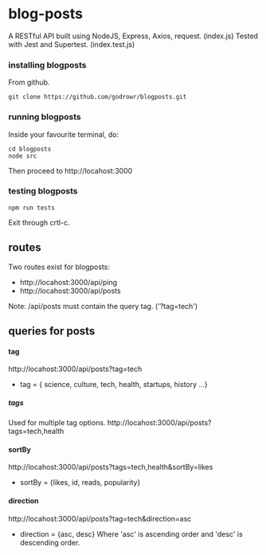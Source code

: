 # blog-posts

A RESTful API built using NodeJS, Express, Axios, request. (index.js)
Tested with Jest and Supertest. (index.test.js)

### installing blogposts

From github.

```
git clone https://github.com/godrowr/blogposts.git
```

### running blogposts

Inside your favourite terminal, do:

```
cd blogposts
node src
```

Then proceed to http://locahost:3000

### testing blogposts

```
npm run tests
```

Exit through crtl-c.

## routes

Two routes exist for blogposts:

- http://locahost:3000/api/ping
- http://locahost:3000/api/posts

Note: /api/posts must contain the query tag. ('?tag=tech')

## queries for posts

#### tag

http://locahost:3000/api/posts?tag=tech

- tag = { science, culture, tech, health, startups, history ...}

##### tags

Used for multiple tag options.
http://locahost:3000/api/posts?tags=tech,health

#### sortBy

http://locahost:3000/api/posts?tags=tech,health&sortBy=likes

- sortBy = {likes, id, reads, popularity}

#### direction

http://locahost:3000/api/posts?tag=tech&direction=asc

- direction = {asc, desc}
  Where 'asc' is ascending order and 'desc' is descending order.
